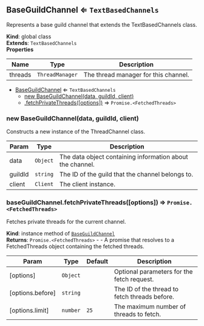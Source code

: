 <a name="BaseGuildChannel"></a>

## BaseGuildChannel ⇐ <code>TextBasedChannels</code>
Represents a base guild channel that extends the TextBasedChannels class.

**Kind**: global class  
**Extends**: <code>TextBasedChannels</code>  
**Properties**

| Name | Type | Description |
| --- | --- | --- |
| threads | <code>ThreadManager</code> | The thread manager for this channel. |


* [BaseGuildChannel](#BaseGuildChannel) ⇐ <code>TextBasedChannels</code>
    * [new BaseGuildChannel(data, guildId, client)](#new_BaseGuildChannel_new)
    * [.fetchPrivateThreads([options])](#BaseGuildChannel+fetchPrivateThreads) ⇒ <code>Promise.&lt;FetchedThreads&gt;</code>

<a name="new_BaseGuildChannel_new"></a>

### new BaseGuildChannel(data, guildId, client)
Constructs a new instance of the ThreadChannel class.


| Param | Type | Description |
| --- | --- | --- |
| data | <code>Object</code> | The data object containing information about the channel. |
| guildId | <code>string</code> | The ID of the guild that the channel belongs to. |
| client | <code>Client</code> | The client instance. |

<a name="BaseGuildChannel+fetchPrivateThreads"></a>

### baseGuildChannel.fetchPrivateThreads([options]) ⇒ <code>Promise.&lt;FetchedThreads&gt;</code>
Fetches private threads for the current channel.

**Kind**: instance method of [<code>BaseGuildChannel</code>](#BaseGuildChannel)  
**Returns**: <code>Promise.&lt;FetchedThreads&gt;</code> - - A promise that resolves to a FetchedThreads object containing the fetched threads.  

| Param | Type | Default | Description |
| --- | --- | --- | --- |
| [options] | <code>Object</code> |  | Optional parameters for the fetch request. |
| [options.before] | <code>string</code> |  | The ID of the thread to fetch threads before. |
| [options.limit] | <code>number</code> | <code>25</code> | The maximum number of threads to fetch. |


